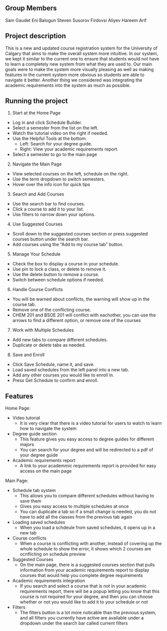 ## Group Members
Sam Gaudet 
Eni Balogun 
Steven Susorov 
Firdovsi Aliyev 
Hareem Arif 


## Project description

This is a new and updated course registration system for the University of Calgary that aims to make the overall system more intuitive. In our system, we kept it similar to the current one to ensure that students would not have to learn a completely new system from what they are used to. Our main goals were to make the system more visually pleasing as well as making features in the current system more obvious so students are able to navigate it better. Another thing we considered was integrating the academic requirements into the system as much as possible.


## Running the project

1. Start at the Home Page
- Log in and click Schedule Builder.
- Select a semester from the list on the left.
- Watch the tutorial video on the right if needed.
- Use the Helpful Tools at the bottom:
    - Left: Search for your degree guide.
    - Right: View your academic requirements report.
- Select a semester to go to the main page

2. Navigate the Main Page
- View selected courses on the left, schedule on the right.
- Use the term dropdown to switch semesters.
- Hover over the info icon for quick tips

3. Search and Add Courses
- Use the search bar to find courses.
- Click a course to add it to your list.
- Use filters to narrow down your options.

4. Use Suggested Courses
- Scroll down to the suggested courses section or press suggested courses button under the search bar.
- Add courses using the “Add to my course tab” button.

5. Manage Your Schedule
- Check the box to display a course in your schedule.
- Use pin to lock a class, or delete to remove it.
- Use the delete button to remove a course.
- Switch between schedule options if needed.

6. Handle Course Conflicts
- You will be warned about conflicts, the warning will show up in the course tab.
- Remove one of the conflicting course.
- CHEM 201 and BSOE 201 will conflict with eachother, you can use the arrows to find a different option, or  remove one of the courses


7. Work with Multiple Schedules
- Add new tabs to compare different schedules.
- Duplicate or delete tabs as needed.

8. Save and Enroll
- Click Save Schedule, name it, and save.
- Load saved schedules from the left panel into a new tab.
- Add any other courses you would like to enroll in.
- Press Get Schedule to confirm and enroll.


## Features

Home Page:

- Video tutorial
    - It is very clear that there is a video tutorial for users to watch to learn how to navigate the system
- Degree guide section
    - This feature gives you easy access to degree guides for different majors
    - You can search for your degree and will be redirected to a pdf of your degree guide
- Academic requirements report
    - A link to your academmic requirements report is provided for easy access on the main page


Main Page:

- Schedule tab system
    - This allows you to compare different schedules without having to save them
    - Gives you easy access to multiple schedules at once
    - You can duplicate a tab so if a small change is needed, you do not have to add all the classes from the previous tab again
- Loading saved schedules
    - When you load a schdeule from saved schedules, it opens up in a new tab
- Course conflicts
    - When a course is conflicting with another, instead of covering up the whole schedule to show the error, it shows which 2 courses are ocnflicting on schedule preview
- Suggested Courses
    - On the main page, there is a suggested courses section that pulls information from your academic requirements report to display courses that would help you complete degree requirements
- Academic requirements integration
    - If you search and select a course that is not in your academic requirements report, there will be a popup letting you know that this course is not required for your degree, and then you can choose whether or not you would like to add it to your schedule or not
- Filters
    - The filters button is a lot more noticable than the previous system, and all filters you currently have active are available under a dropdown under the search bar called current filters
